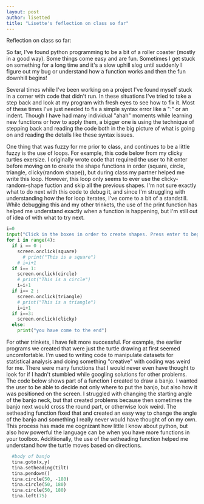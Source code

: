 ```yaml
---
layout: post
author: lisetted
title: "Lisette's feflection on class so far"
---
```


Reflection on class so far:

So far, I've found python programming to be a bit of a roller coaster (mostly in a good way). Some things come easy and are fun. Sometimes I get stuck on something for a long time and it's a slow uphill slog until suddenly I figure out my bug or understand how a function works and then the fun downhill begins!

Several times while I've been working on a project I've found myself stuck in a corner with code that didn't run. In these situations I've tried to take a step back and look at my program with fresh eyes to see how to fix it. Most of these times I've just needed to fix a simple syntax error like a ":" or an indent. Though I have had many individual "ahah" moments while learning new functions or how to apply them, a bigger one is using the technique of stepping back and reading the code both in the big picture of what is going on and reading the details like these syntax issues.

One thing that was fuzzy for me prior to class, and continues to be a little fuzzy is the use of loops. For example, this code below from my clicky turtles exersize. I originally wrote code that required the user to hit enter before moving on to create the shape functions in order (square, circle, triangle, clicky(random shape)), but during class my partner helped me write this loop. However, this loop only seems to ever use the clicky-random-shape fuction and skip all the previous shapes. I'm not sure exactly what to do next with this code to debug it, and since I'm struggling with understanding how the for loop iterates, I've come to a bit of a standstill. While debugging this and my other trinkets, the use of the print function has helped me understand exactly when a function is happening, but I'm still out of idea of with what to try next.

```python
i=0
input("Click in the boxes in order to create shapes. Press enter to begin.")
for i in range(4):
  if i == 0 :
    screen.onclick(square)
      # print("This is a square")
    # i=i+1
  if i== 1:
    screen.onclick(circle)
    # print("This is a circle")
    i=i+1
  if i== 2 :
    screen.onclick(triangle)
    # print("This is a triangle")
    i=i+1
  if i==3:
    screen.onclick(clicky)
  else:
    print("you have come to the end")
 ```
 
For other trinkets, I have felt more successful. For example, the earlier programs we created that were just the turtle drawing at first seemed uncomfortable. I'm used to writing code to manipulate datasets for statistical analysis and doing something "creative" with coding was weird for me. There were many functions that I would never even have thought to look for if I hadn't stumbled while googling solutions for other problems. The code below shows part of a function I created to draw a banjo. I wanted the user to be able to decide not only where to put the banjo, but also how it was positioned on the screen. I struggled with changing the starting angle of the banjo neck, but that created problems because then sometimes the banjo next would cross the round part, or otherwise  look weird. The setheading function fixed that and created an easy way to change the angle of the banjo and something I really never would have thought of on my own. This process has made me cognizant how little I know about python, but also how powerful the language can be when you have more functions in your toolbox. Additiionally, the use of the setheading function helped me understand how the turtle moves based on directions. 

```python
  #body of banjo
  tina.goto(x,y)
  tina.setheading(tilt)
  tina.pendown()
  tina.circle(50, -180)
  tina.circle(50, 180)
  tina.circle(50, 180)
  tina.left(75)
  ```
